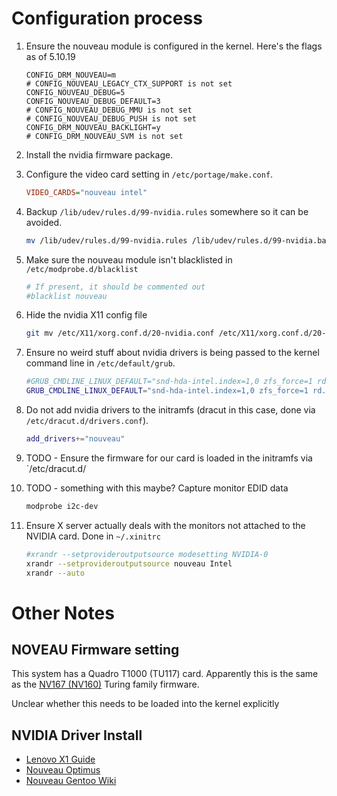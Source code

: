 
# Configuration process

1. Ensure the nouveau module is configured in the kernel. Here's the flags as of 5.10.19

    ```kernel
    CONFIG_DRM_NOUVEAU=m
    # CONFIG_NOUVEAU_LEGACY_CTX_SUPPORT is not set
    CONFIG_NOUVEAU_DEBUG=5
    CONFIG_NOUVEAU_DEBUG_DEFAULT=3
    # CONFIG_NOUVEAU_DEBUG_MMU is not set
    # CONFIG_NOUVEAU_DEBUG_PUSH is not set
    CONFIG_DRM_NOUVEAU_BACKLIGHT=y
    # CONFIG_DRM_NOUVEAU_SVM is not set
    ```
1. Install the nvidia firmware package.
1. Configure the video card setting in `/etc/portage/make.conf`.

    ```ini
    VIDEO_CARDS="nouveau intel"
    ```
1. Backup `/lib/udev/rules.d/99-nvidia.rules` somewhere so it can be avoided.

    ```bash
    mv /lib/udev/rules.d/99-nvidia.rules /lib/udev/rules.d/99-nvidia.bak
    ```
1. Make sure the nouveau module isn't blacklisted in `/etc/modprobe.d/blacklist`

    ```ini
    # If present, it should be commented out
    #blacklist nouveau
    ```
1. Hide the nvidia X11 config file

    ```bash
    git mv /etc/X11/xorg.conf.d/20-nvidia.conf /etc/X11/xorg.conf.d/20-nvidia.bak
    ```
1. Ensure no weird stuff about nvidia drivers is being passed to the kernel command line in `/etc/default/grub`.

    ```bash
    #GRUB_CMDLINE_LINUX_DEFAULT="snd-hda-intel.index=1,0 zfs_force=1 rd.vconsole.keymap=dvorak video=efifb nvidia-drm.modeset=1
    GRUB_CMDLINE_LINUX_DEFAULT="snd-hda-intel.index=1,0 zfs_force=1 rd.vconsole.keymap=dvorak video=efifb"
    ```
1. Do not add nvidia drivers to the initramfs (dracut in this case, done via `/etc/dracut.d/drivers.conf`).

    ```bash
    add_drivers+="nouveau"
    ```
1. TODO - Ensure the firmware for our card is loaded in the initramfs via `/etc/dracut.d/
1. TODO - something with this maybe? Capture monitor EDID data

    ```bash
    modprobe i2c-dev
    ```
1. Ensure X server actually deals with the monitors not attached to the NVIDIA card. Done in `~/.xinitrc`

    ```bash
    #xrandr --setprovideroutputsource modesetting NVIDIA-0
    xrandr --setprovideroutputsource nouveau Intel
    xrandr --auto
    ```

# Other Notes

## NOVEAU Firmware setting

This system has a Quadro T1000 (TU117) card. Apparently this is the same as the [NV167 (NV160)](https://nouveau.freedesktop.org/CodeNames.html) Turing family firmware.

Unclear whether this needs to be loaded into the kernel explicitly

## NVIDIA Driver Install

* [Lenovo X1 Guide](https://wiki.gentoo.org/wiki/Lenovo_ThinkPad_X1_Extreme)
* [Nouveau Optimus](https://nouveau.freedesktop.org/Optimus.html)
* [Nouveau Gentoo Wiki](https://wiki.gentoo.org/wiki/Nouveau)
